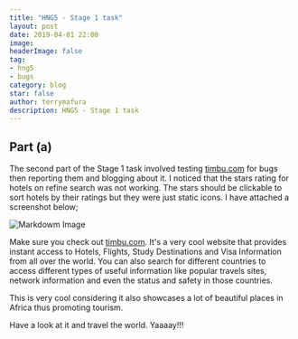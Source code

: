 ```yaml
---
title: "HNG5 - Stage 1 task"
layout: post
date: 2019-04-01 22:00
image: 
headerImage: false
tag:
- hng5
- bugs
category: blog
star: false
author: terrymafura
description: HNG5 - Stage 1 task
---
```


## Part (a)

The second part of the Stage 1 task involved testing [timbu.com](https://timbu.com) for bugs then reporting them and blogging about it.
I noticed that the stars rating for hotels on refine search was not working. The stars should be clickable to sort hotels by their ratings but they were just static icons. 
I have attached a screenshot below;
 
![Markdowm Image][1]


[1]: https://farm8.staticflickr.com/7832/47517701001_c869025630_h.jpg


Make sure you check out [timbu.com](https://timbu.com). It's a very cool website that provides instant access to Hotels, Flights, Study Destinations and Visa Information from all over the world. You can also search for different countries to access different types of useful information like popular travels sites, network information and even the status and safety in those countries.

This is very cool considering it also showcases a lot of beautiful places in Africa thus promoting tourism. 

Have a look at it and travel the world. Yaaaay!!!
